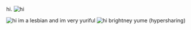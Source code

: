hi. <img src="https://64.media.tumblr.com/402f5870f060391c50393d93f25b8be2/8afdcac94c8da8a3-18/s75x75_c1/b96cfde77d8ab432cfdb8b2ec752bbc83c717d52.pnj" alt="hi" />

<img src="https://media.discordapp.net/attachments/1076408824640049173/1370872609620754515/Untitled1067_20250502105430.png?ex=6821141b&is=681fc29b&hm=529febbc4a7fcc38206b4c882fb6f8468ee75d555d1bad2aac25f25d95cfcfc4&=&format=webp&quality=lossless&width=532&height=350" alt="hi" />
im a lesbian and im very yuriful
<img src="https://64.media.tumblr.com/1cdd83c92a2138619620264571c029b2/bf381bb4fba1beca-e0/s100x200/81c402dbff82ba992c1cf380209385f21cea566c.gifv" alt="hi" />
brightney yume (hypersharing)

